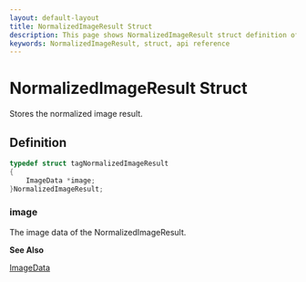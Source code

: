```yaml
---
layout: default-layout
title: NormalizedImageResult Struct
description: This page shows NormalizedImageResult struct definition of Dynamsoft Document Normalizer SDK C Edition.
keywords: NormalizedImageResult, struct, api reference
---
```


# NormalizedImageResult Struct

Stores the normalized image result.

## Definition

```c
typedef struct tagNormalizedImageResult
{
    ImageData *image;
}NormalizedImageResult;
```

### image

The image data of the NormalizedImageResult.

**See Also**

[ImageData](image-data.md)
